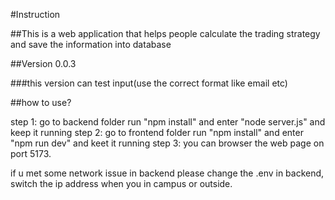 #Instruction

##This is a web application that helps people calculate the trading strategy and save the information into database

##Version 0.0.3

###this version can test input(use the correct format like email etc)

##how to use?

step 1: go to backend folder run "npm install" and enter "node server.js" and keep it running
step 2: go to frontend folder run "npm install" and enter "npm run dev" and keet it running
step 3: you can browser the web page on port 5173.

if u met some network issue in backend please change the .env in backend, switch the ip address when you in campus or outside.
